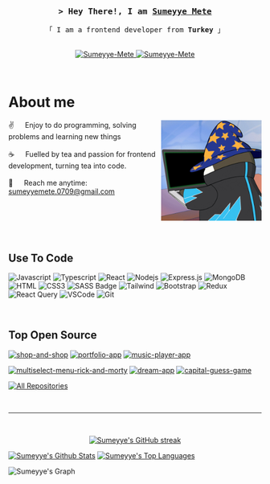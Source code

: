 
<!-- Intro  -->
<h3 align="center">
        <samp>&gt; Hey There!, I am
                <b><a target="_blank" href="https://Sumeyye-Mete.com">Sumeyye Mete</a></b>
        </samp>
</h3>


<p align="center"> 
  <samp>
    「 I am a frontend developer from <b>Turkey</b> 」
    <br>
    <br>
  </samp>
</p>

<p align="center">
 <a href="https://sumeyyemete.netlify.app" target="blank">
  <img src="https://img.shields.io/badge/Website-DC143C?style=for-the-badge&logo=medium&logoColor=white" alt="Sumeyye-Mete" />
 </a>
 <a href="https://www.linkedin.com/in/sumeyye-mete/" target="_blank">
  <img src="https://img.shields.io/badge/LinkedIn-0077B5?style=for-the-badge&logo=linkedin&logoColor=white" alt="Sumeyye-Mete"/>
 </a>
</p>
<br />

<!-- About Section -->
 # About me
 
<p>
 <img align="right" width="200" src="/assets/programmer.gif" alt="Coding gif" />
  
 ✌️ &emsp; Enjoy to do programming, solving problems and learning new things<br/><br/>
 ☕ &emsp; Fuelled by tea and passion for frontend development, turning tea into code.<br/><br/>
 📧 &emsp; Reach me anytime: sumeyyemete.0709@gmail.com<br/><br/>

</p>

<br/>
<br/>
<br/>

## Use To Code

![Javascript](https://img.shields.io/badge/Javascript-F0DB4F?style=for-the-badge&labelColor=black&logo=javascript&logoColor=F0DB4F)
![Typescript](https://img.shields.io/badge/Typescript-007acc?style=for-the-badge&labelColor=black&logo=typescript&logoColor=007acc)
![React](https://img.shields.io/badge/-React-61DBFB?style=for-the-badge&labelColor=black&logo=react&logoColor=61DBFB)
![Nodejs](https://img.shields.io/badge/Nodejs-3C873A?style=for-the-badge&labelColor=black&logo=node.js&logoColor=3C873A)
![Express.js](https://img.shields.io/badge/Express.js-000000?style=for-the-badge&logo=express&logoColor=white)
![MongoDB](https://img.shields.io/badge/MongoDB-4EA94B?style=for-the-badge&logo=mongodb&logoColor=white)
![HTML](https://img.shields.io/badge/HTML5-E34F26?style=for-the-badge&logo=html5&logoColor=white)
![CSS3](https://img.shields.io/badge/CSS3-1572B6?style=for-the-badge&logo=css3&logoColor=white)
![SASS Badge](https://img.shields.io/badge/Sass-CC6699?style=for-the-badge&logo=sass&logoColor=white)
![Tailwind](https://img.shields.io/badge/Tailwind_CSS-092749?style=for-the-badge&logo=tailwindcss&logoColor=06B6D4&labelColor=000000)
![Bootstrap](https://img.shields.io/badge/Bootstrap-563D7C?style=for-the-badge&logo=bootstrap&logoColor=white)
![Redux](https://img.shields.io/badge/Redux-593D88?style=for-the-badge&logo=redux&logoColor=white)
![React Query](https://img.shields.io/badge/-React_Query-FF4154?style=for-the-badge&logo=react%20query&logoColor=white)
![VSCode](https://img.shields.io/badge/Visual_Studio-0078d7?style=for-the-badge&logo=visual%20studio&logoColor=white)
![Git](https://img.shields.io/badge/Git-F05032?style=for-the-badge&logo=git&logoColor=white)

<br/>

## Top Open Source 
[![shop-and-shop](https://github-readme-stats.vercel.app/api/pin/?username=Sumeyye-Mete&repo=shop-and-shop&border_color=7F3FBF&bg_color=0D1117&title_color=C9D1D9&text_color=8B949E&icon_color=7F3FBF)](https://github.com/Sumeyye-Mete/shop-and-shop)
[![portfolio-app](https://github-readme-stats.vercel.app/api/pin/?username=Sumeyye-Mete&repo=portfolio&border_color=7F3FBF&bg_color=0D1117&title_color=C9D1D9&text_color=8B949E&icon_color=7F3FBF)](https://github.com/Sumeyye-Mete/portfolio)
[![music-player-app](https://github-readme-stats.vercel.app/api/pin/?username=Sumeyye-Mete&repo=music-player-app&border_color=7F3FBF&bg_color=0D1117&title_color=C9D1D9&text_color=8B949E&icon_color=7F3FBF)](https://github.com/Sumeyye-Mete/music-player-app)

[![multiselect-menu-rick-and-morty](https://github-readme-stats.vercel.app/api/pin/?username=Sumeyye-Mete&repo=multiselect-menu-rick-and-morty&border_color=7F3FBF&bg_color=0D1117&title_color=C9D1D9&text_color=8B949E&icon_color=7F3FBF)](https://github.com/Sumeyye-Mete/multiselect-menu-rick-and-morty)
[![dream-app](https://github-readme-stats.vercel.app/api/pin/?username=Sumeyye-Mete&repo=dream-app&border_color=7F3FBF&bg_color=0D1117&title_color=C9D1D9&text_color=8B949E&icon_color=7F3FBF)](https://github.com/Sumeyye-Mete/dream-app)
[![capital-guess-game](https://github-readme-stats.vercel.app/api/pin/?username=Sumeyye-Mete&repo=capital-guess-game&border_color=7F3FBF&bg_color=0D1117&title_color=C9D1D9&text_color=8B949E&icon_color=7F3FBF)](https://github.com/Sumeyye-Mete/capital-guess-game)

<p align="left">
  <a href="https://github.com/Sumeyye-Mete?tab=repositories" target="_blank"><img alt="All Repositories" title="All Repositories" src="https://img.shields.io/badge/-All%20Repos-2962FF?style=for-the-badge&logo=koding&logoColor=white"/></a>
</p>

<br/>
<hr/>
<br/>

<p align="center">
  <a href="https://github.com/Sumeyye-Mete">
    <img src="https://github-readme-streak-stats.herokuapp.com/?user=Sumeyye-Mete&theme=radical&border=7F3FBF&background=0D1117" alt="Sumeyye's GitHub streak"/>
  </a>
</p>

<a> 
    <a href="https://github.com/Sumeyye-Mete"><img alt="Sumeyye's Github Stats" src="https://github-readme-stats.vercel.app/api?username=sumeyye-mete&show_icons=true&locale=en&count_private=true&theme=react&border_color=7F3FBF&bg_color=0D1117&title_color=F85D7F&icon_color=F8D866" height="192px" width="49.5%"/></a>
  <a href="https://github.com/Sumeyye-Mete"><img alt="Sumeyye's Top Languages" src="https://github-readme-stats.vercel.app/api/top-langs?username=sumeyye-mete&show_icons=true&locale=en&layout=compact&theme=react&border_color=7F3FBF&bg_color=0D1117&title_color=F85D7F&icon_color=F8D866" height="192px" width="49.5%"/></a>
        
  <br/>
</a>


![Sumeyye's Graph](https://github-readme-activity-graph.vercel.app/graph?username=Sumeyye-Mete&custom_title=Sumeyye's%20GitHub%20Activity%20Graph&bg_color=0D1117&color=7F3FBF&line=7F3FBF&point=7F3FBF&area_color=FFFFFF&title_color=FFFFFF&area=true)
